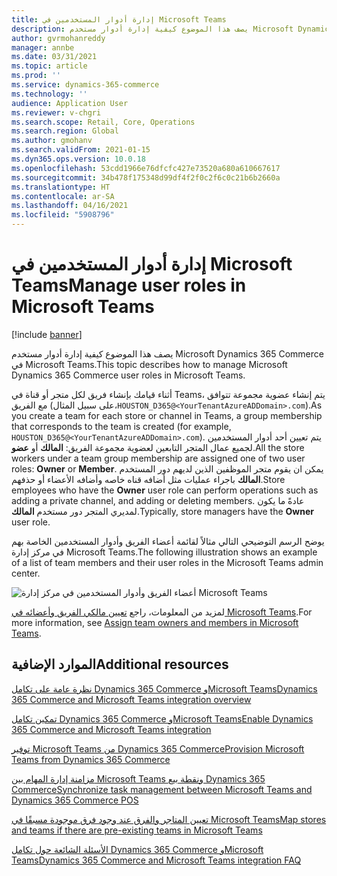 ```yaml
---
title: إدارة أدوار المستخدمين في Microsoft Teams
description: يصف هذا الموضوع كيفية إدارة أدوار مستخدم Microsoft Dynamics 365 Commerce في Microsoft Teams.
author: gvrmohanreddy
manager: annbe
ms.date: 03/31/2021
ms.topic: article
ms.prod: ''
ms.service: dynamics-365-commerce
ms.technology: ''
audience: Application User
ms.reviewer: v-chgri
ms.search.scope: Retail, Core, Operations
ms.search.region: Global
ms.author: gmohanv
ms.search.validFrom: 2021-01-15
ms.dyn365.ops.version: 10.0.18
ms.openlocfilehash: 53cdd1966e76dfcfc427e73520a680a610667617
ms.sourcegitcommit: 34b478f175348d99df4f2f0c2f6c0c21b6b2660a
ms.translationtype: HT
ms.contentlocale: ar-SA
ms.lasthandoff: 04/16/2021
ms.locfileid: "5908796"
---
```

# <a name="manage-user-roles-in-microsoft-teams"></a><span data-ttu-id="33b9d-103">إدارة أدوار المستخدمين في Microsoft Teams</span><span class="sxs-lookup"><span data-stu-id="33b9d-103">Manage user roles in Microsoft Teams</span></span>

[!include [banner](includes/banner.md)]

<span data-ttu-id="33b9d-104">يصف هذا الموضوع كيفية إدارة أدوار مستخدم Microsoft Dynamics 365 Commerce في Microsoft Teams.</span><span class="sxs-lookup"><span data-stu-id="33b9d-104">This topic describes how to manage Microsoft Dynamics 365 Commerce user roles in Microsoft Teams.</span></span>

<span data-ttu-id="33b9d-105">أثناء قيامك بإنشاء فريق لكل متجر أو قناة في Teams، يتم إنشاء عضوية مجموعة تتوافق مع الفريق (على سبيل المثال،`HOUSTON_D365@<YourTenantAzureADDomain>.com`).</span><span class="sxs-lookup"><span data-stu-id="33b9d-105">As you create a team for each store or channel in Teams, a group membership that corresponds to the team is created (for example, `HOUSTON_D365@<YourTenantAzureADDomain>.com`).</span></span> <span data-ttu-id="33b9d-106">يتم تعيين أحد أدوار المستخدمين لجميع عمال المتجر التابعين لعضوية مجموعة الفريق: **المالك** أو **عضو**.</span><span class="sxs-lookup"><span data-stu-id="33b9d-106">All the store workers under a team group membership are assigned one of two user roles: **Owner** or **Member**.</span></span> <span data-ttu-id="33b9d-107">يمكن ان يقوم متجر الموظفين الذين لديهم دور المستخدم **المالك** باجراء عمليات مثل أضافه قناه خاصه وأضافه الأعضاء أو حذفهم.</span><span class="sxs-lookup"><span data-stu-id="33b9d-107">Store employees who have the **Owner** user role can perform operations such as adding a private channel, and adding or deleting members.</span></span> <span data-ttu-id="33b9d-108">عادةً ما يكون لمديري المتجر دور مستخدم **المالك**.</span><span class="sxs-lookup"><span data-stu-id="33b9d-108">Typically, store managers have the **Owner** user role.</span></span>

<span data-ttu-id="33b9d-109">يوضح الرسم التوضيحي التالي مثالاً لقائمة أعضاء الفريق وأدوار المستخدمين الخاصة بهم في مركز إدارة Microsoft Teams.</span><span class="sxs-lookup"><span data-stu-id="33b9d-109">The following illustration shows an example of a list of team members and their user roles in the Microsoft Teams admin center.</span></span>

![أعضاء الفريق وأدوار المستخدمين في مركز إدارة Microsoft Teams](media/d365-commerce-teams-integration-user-roles.png)

<span data-ttu-id="33b9d-111">لمزيد من المعلومات، راجع [تعيين مالكي الفريق وأعضائه في Microsoft Teams](https://docs.microsoft.com/microsoftteams/assign-roles-permissions).</span><span class="sxs-lookup"><span data-stu-id="33b9d-111">For more information, see [Assign team owners and members in Microsoft Teams](https://docs.microsoft.com/microsoftteams/assign-roles-permissions).</span></span>

## <a name="additional-resources"></a><span data-ttu-id="33b9d-112">الموارد الإضافية</span><span class="sxs-lookup"><span data-stu-id="33b9d-112">Additional resources</span></span>

[<span data-ttu-id="33b9d-113">نظرة عامة على تكامل Dynamics 365 Commerce وMicrosoft Teams</span><span class="sxs-lookup"><span data-stu-id="33b9d-113">Dynamics 365 Commerce and Microsoft Teams integration overview</span></span>](commerce-teams-integration.md)

[<span data-ttu-id="33b9d-114">تمكين تكامل Dynamics 365 Commerce وMicrosoft Teams</span><span class="sxs-lookup"><span data-stu-id="33b9d-114">Enable Dynamics 365 Commerce and Microsoft Teams integration</span></span>](enable-teams-integration.md)

[<span data-ttu-id="33b9d-115">توفير Microsoft Teams من Dynamics 365 Commerce</span><span class="sxs-lookup"><span data-stu-id="33b9d-115">Provision Microsoft Teams from Dynamics 365 Commerce</span></span>](provision-teams-from-commerce.md)

[<span data-ttu-id="33b9d-116">مزامنة إدارة المهام بين Microsoft Teams ونقطة بيع Dynamics 365 Commerce</span><span class="sxs-lookup"><span data-stu-id="33b9d-116">Synchronize task management between Microsoft Teams and Dynamics 365 Commerce POS</span></span>](synchronize-tasks-teams-pos.md)

[<span data-ttu-id="33b9d-117">تعيين المتاجر والفرق عند وجود فرق موجودة مسبقًا في Microsoft Teams</span><span class="sxs-lookup"><span data-stu-id="33b9d-117">Map stores and teams if there are pre-existing teams in Microsoft Teams</span></span>](map-stores-existing-teams.md)

[<span data-ttu-id="33b9d-118">الأسئلة الشائعة حول تكامل Dynamics 365 Commerce وMicrosoft Teams</span><span class="sxs-lookup"><span data-stu-id="33b9d-118">Dynamics 365 Commerce and Microsoft Teams integration FAQ</span></span>](teams-integration-faq.md)
